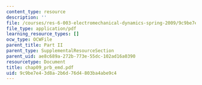 ```yaml
---
content_type: resource
description: ''
file: /courses/res-6-003-electromechanical-dynamics-spring-2009/9c9be7e43d8a2b6d76d4803ba4abe9c4_chap09_prb_emd.pdf
file_type: application/pdf
learning_resource_types: []
ocw_type: OCWFile
parent_title: Part II
parent_type: SupplementalResourceSection
parent_uid: ae8c689a-272b-773e-55dc-102ad16a0390
resourcetype: Document
title: chap09_prb_emd.pdf
uid: 9c9be7e4-3d8a-2b6d-76d4-803ba4abe9c4
---
```

